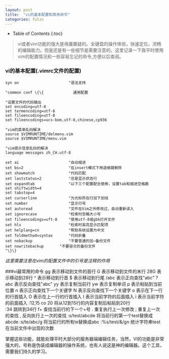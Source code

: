 ```yaml
---
layout: post
title:  "vi的基本配置和常用命令"
categories: fulin
---
```


* Table of Contents
{:toc}

> vi或者vim功能的强大是毋庸置疑的。全键盘的操作体验，快速定位，流畅的编辑能力。但是还是有一些细节是需要注意的。这里记录一下我平时使用vim的配置情况和一些容易忘记的命令,方便以后查阅。

### vi的基本配置(.vimrc文件的配置)
	syn on                      "语法支持

	"common conf \{\{             通用配置

	"设置文件的代码输出
	set encoding=utf-8          
	set termencoding=utf-8     
	set fileencoding=utf-8
	set fileencodings=ucs-bom,utf-8,chinese,cp936
 
	"vim的菜单乱码解决
	source $VIMRUNTIME/delmenu.vim 
	source $VIMRUNTIME/menu.vim

	"vim提示信息乱码的解决
	language messages zh_CH.utf-8

	set ai                      "自动缩进
	set bs=2                    "在insert模式下用退格键删除
	set showmatch               "代码匹配
	set laststatus=2            "总是显示状态行
	set expandtab               "以下三个配置配合使用，设置tab和缩进空格数
	set shiftwidth=4
	set tabstop=4
	set cursorline              "为光标所在行加下划线
	set number                  "显示行号
	set autoread                "文件在Vim之外修改过，自动重新读入
	set ignorecase              "检索时忽略大小写
	set fileencodings=uft-8     "使用utf-8或gbk打开文件
	set hls                     "检索时高亮显示匹配项
	set helplang=cn             "帮助系统设置为中文
	set foldmethod=syntax       "代码折叠
	set nobackup                "不要普通的加~备份文件
	set nowritebackup	    "不要容灾的备份文件
	"\}\}
	
*这里需要注意在vim的配置文件中的引号是注释的作用*

###vi最常用的命令
	gg                    表示移动到文件的首行
	G                     表示移动到文件的末行
	28G                   表示移动到28行
	^                     表示移动到行首
	$                     表示移动到行尾
	/abc                  表示正向查找"abc"
	?abc                  表示反向查找"abc"
	yy                    表示复制当前行
	yw                    表示复制单词
    p                     表示粘贴到当前位置
	n                     表示正向查找下一个关键字
	N                     表示反向查找下一个关键字
	o                     表示在下一行的行首插入
	O                     表示在上一行的行首插入
	I                     表示当前字符的后面插入
	i                     表示当前字符的前面插入
	:12,15 co 20          将从12到15行的内容复制后粘贴到20行     
	:34		      跳转到34行
	f+		      查找当前行的下一个+号
	.		      重复执行上一次修改
	;                     重复上一次的查找
	,                     反向执行上一次的查找
    :s/test/abcde         将当前行的第一个test替换成abcde
	:s/te/abc/g           将当前行的所有te替换成abc
    :%s/test/&/gn         统计字符串test在当前文件中出现的次数


 掌握这些功能，就能处理平时大部分的服务器端编辑任务，当然，VI的功能是非常强大的，号称是伪装成编辑器的操作系统，也有人说这是神的编辑器。这个工具，需要我们持久的学习。
	



